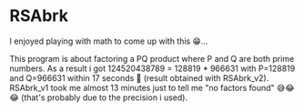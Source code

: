 # RSAbrk
 I enjoyed playing with math to come up with this 😁...

This program is about factoring a PQ product where P and Q are both prime numbers.
As a result i got 124520438789 = 128819 * 966631 with P=128819 and Q=966631 within 17 seconds 👀 (result obtained with RSAbrk_v2).
RSAbrk_v1 took me almost 13 minutes just to tell me "no factors found" 😅😂😂 (that's probably due to the precision i used).

